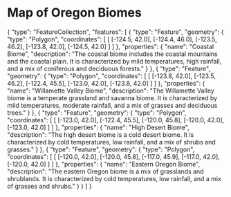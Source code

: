 # Map of Oregon Biomes

{
  "type": "FeatureCollection",
  "features": [
    {
      "type": "Feature",
      "geometry": {
        "type": "Polygon",
        "coordinates": [
          [
            [-124.5, 42.0],
            [-124.4, 46.0],
            [-123.5, 46.2],
            [-123.8, 42.0],
            [-124.5, 42.0]
          ]
        ]
      },
      "properties": {
        "name": "Coastal Biome",
        "description": "The coastal biome includes the coastal mountains and the coastal plain. It is characterized by mild temperatures, high rainfall, and a mix of coniferous and deciduous forests."
      }
    },
    {
      "type": "Feature",
      "geometry": {
        "type": "Polygon",
        "coordinates": [
          [
            [-123.8, 42.0],
            [-123.5, 46.2],
            [-122.4, 45.5],
            [-123.0, 42.0],
            [-123.8, 42.0]
          ]
        ]
      },
      "properties": {
        "name": "Willamette Valley Biome",
        "description": "The Willamette Valley biome is a temperate grassland and savanna biome. It is characterized by mild temperatures, moderate rainfall, and a mix of grasses and deciduous trees."
      }
    },
    {
      "type": "Feature",
      "geometry": {
        "type": "Polygon",
        "coordinates": [
          [
            [-123.0, 42.0],
            [-122.4, 45.5],
            [-120.0, 45.8],
            [-120.0, 42.0],
            [-123.0, 42.0]
          ]
        ]
      },
      "properties": {
        "name": "High Desert Biome",
        "description": "The high desert biome is a cold desert biome. It is characterized by cold temperatures, low rainfall, and a mix of shrubs and grasses."
      }
    },
    {
      "type": "Feature",
      "geometry": {
        "type": "Polygon",
        "coordinates": [
          [
            [-120.0, 42.0],
            [-120.0, 45.8],
            [-117.0, 45.9],
            [-117.0, 42.0],
            [-120.0, 42.0]
          ]
        ]
      },
      "properties": {
        "name": "Eastern Oregon Biome",
        "description": "The eastern Oregon biome is a mix of grasslands and shrublands. It is characterized by cold temperatures, low rainfall, and a mix of grasses and shrubs."
      }
    }
  ]
}
